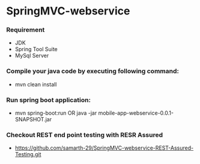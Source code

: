 # SpringMVC-webservice

### Requirement
 - JDK
 - Spring Tool Suite
 - MySql Server
 
### Compile your java code by executing following command:
 - mvn clean install 
 
### Run spring boot application:
 - mvn spring-boot:run OR java -jar mobile-app-webservice-0.0.1-SNAPSHOT.jar


### Checkout REST end point testing with RESR Assured
 - https://github.com/samarth-29/SpringMVC-webservice-REST-Assured-Testing.git
 
